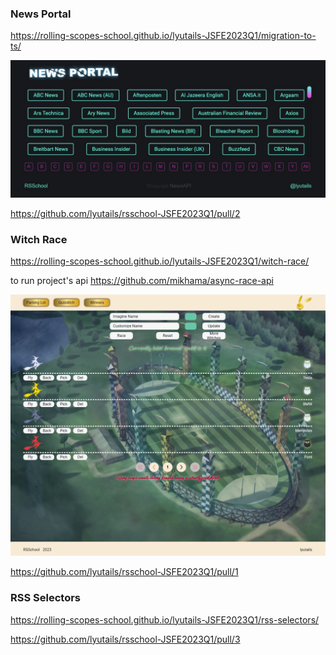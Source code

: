 ### News Portal

https://rolling-scopes-school.github.io/lyutails-JSFE2023Q1/migration-to-ts/

<img src="./screenshot_news-portal.JPG">

https://github.com/lyutails/rsschool-JSFE2023Q1/pull/2

### Witch Race

https://rolling-scopes-school.github.io/lyutails-JSFE2023Q1/witch-race/

to run project's api https://github.com/mikhama/async-race-api

<img src="./screenshot_witch-race.png">

https://github.com/lyutails/rsschool-JSFE2023Q1/pull/1

### RSS Selectors

https://rolling-scopes-school.github.io/lyutails-JSFE2023Q1/rss-selectors/

https://github.com/lyutails/rsschool-JSFE2023Q1/pull/3